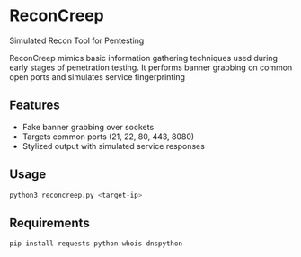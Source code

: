 # ReconCreep

Simulated Recon Tool for Pentesting

ReconCreep mimics basic information gathering techniques used during early stages of penetration testing. It performs banner grabbing on common open ports and simulates service fingerprinting

##  Features
- Fake banner grabbing over sockets
- Targets common ports (21, 22, 80, 443, 8080)
- Stylized output with simulated service responses

##  Usage

```bash
python3 reconcreep.py <target-ip>
```

## Requirements 
```
pip install requests python-whois dnspython

```

